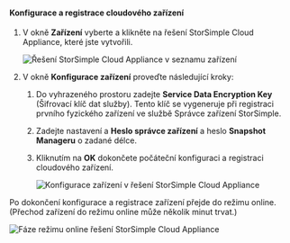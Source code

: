 #### <a name="to-configure-and-register-the-cloud-appliance"></a>Konfigurace a registrace cloudového zařízení

1. V okně **Zařízení** vyberte a klikněte na řešení StorSimple Cloud Appliance, které jste vytvořili.

    ![Řešení StorSimple Cloud Appliance v seznamu zařízení](./media/storsimple-8000-create-cloud-appliance-u2/sca-create3.png)
2. V okně **Konfigurace zařízení** proveďte následující kroky:
    
    1. Do vyhrazeného prostoru zadejte **Service Data Encryption Key** (Šifrovací klíč dat služby). Tento klíč se vygeneruje při registraci prvního fyzického zařízení ve službě Správce zařízení StorSimple.

    2. Zadejte nastavení a **Heslo správce zařízení** a heslo **Snapshot Manageru** o zadané délce.

    3. Kliknutím na **OK** dokončete počáteční konfiguraci a registraci cloudového zařízení.
    
        ![Konfigurace zařízení v řešení StorSimple Cloud Appliance](./media/storsimple-8000-configure-register-cloud-appliance/sca-configure1.png)

Po dokončení konfigurace a registrace zařízení přejde do režimu online. (Přechod zařízení do režimu online může několik minut trvat.)

![Fáze režimu online řešení StorSimple Cloud Appliance](./media/storsimple-8000-configure-register-cloud-appliance/sca-configure2.png)


